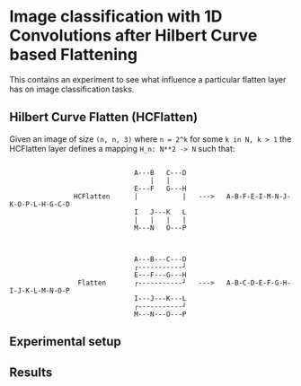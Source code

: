 # Image classification with 1D Convolutions after Hilbert Curve based Flattening

This contains an experiment to see what influence a particular flatten layer has on image classification tasks.


## Hilbert Curve Flatten (HCFlatten)

Given an image of size `(n, n, 3)` where `n = 2^k` for some `k in N, k > 1` the HCFlatten layer defines a mapping
`H_n: N**2 -> N` such that:

```

                               A---B   C---D
                                   |   |    
                               E---F   G---H
                HCFlatten      |           |   --->   A-B-F-E-I-M-N-J-K-O-P-L-H-G-C-D
                               I   J---K   L
                               |   |   |   | 
                               M---N   O---P
    
    
    
                               A---B---C---D
                               ┌-----------┘
                               E---F---G---H
                 Flatten       ┌-----------┘   --->   A-B-C-D-E-F-G-H-I-J-K-L-M-N-O-P
                               I---J---K---L
                               ┌-----------┘
                               M---N---O---P

```

## Experimental setup

## Results
